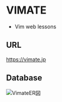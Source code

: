 # VIMATE
- Vim web lessons

## URL
https://vimate.jp

## Database
![VimateER図](https://user-images.githubusercontent.com/68991732/103157178-bc7f0c80-47f3-11eb-8318-06ebac3ee09e.png)
